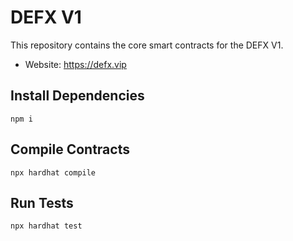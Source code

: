 # DEFX V1
This repository contains the core smart contracts for the DEFX V1.  

- Website: https://defx.vip


## Install Dependencies

`npm i`

## Compile Contracts

`npx hardhat compile`

## Run Tests

`npx hardhat test`





